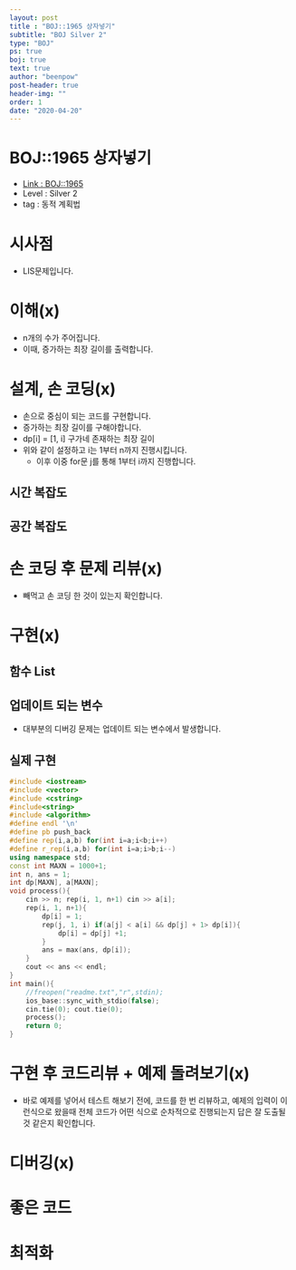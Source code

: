 ```yaml
---
layout: post
title : "BOJ::1965 상자넣기"
subtitle: "BOJ Silver 2"
type: "BOJ"
ps: true
boj: true
text: true
author: "beenpow"
post-header: true
header-img: ""
order: 1
date: "2020-04-20"
---
```

# BOJ::1965 상자넣기
- [Link : BOJ::1965](https://www.acmicpc.net/problem/1965)
- Level : Silver 2
- tag : 동적 계획법

# 시사점
- LIS문제입니다.

# 이해(x)
- n개의 수가 주어집니다.
- 이때, 증가하는 최장 길이를 출력합니다.

# 설계, 손 코딩(x)
- 손으로 중심이 되는 코드를 구현합니다.
- 증가하는 최장 길이를 구해야합니다.
- dp[i] = [1, i] 구가네 존재하는 최장 길이
- 위와 같이 설정하고 i는 1부터 n까지 진행시킵니다.
  - 이후 이중 for문 j를 통해 1부터 i까지 진행합니다.

## 시간 복잡도

## 공간 복잡도

# 손 코딩 후 문제 리뷰(x)
- 빼먹고 손 코딩 한 것이 있는지 확인합니다.

# 구현(x)

## 함수 List 

## 업데이트 되는 변수
- 대부분의 디버깅 문제는 업데이트 되는 변수에서 발생합니다.

## 실제 구현 

```cpp
#include <iostream>
#include <vector>
#include <cstring>
#include<string>
#include <algorithm>
#define endl '\n'
#define pb push_back
#define rep(i,a,b) for(int i=a;i<b;i++)
#define r_rep(i,a,b) for(int i=a;i>b;i--)
using namespace std;
const int MAXN = 1000+1;
int n, ans = 1;
int dp[MAXN], a[MAXN];
void process(){
	cin >> n; rep(i, 1, n+1) cin >> a[i];
	rep(i, 1, n+1){
		dp[i] = 1;
		rep(j, 1, i) if(a[j] < a[i] && dp[j] + 1> dp[i]){
			dp[i] = dp[j] +1;
		}
		ans = max(ans, dp[i]);
	}
	cout << ans << endl;
}
int main(){
	//freopen("readme.txt","r",stdin);
	ios_base::sync_with_stdio(false);
	cin.tie(0); cout.tie(0);
	process();
	return 0;
}
```

# 구현 후 코드리뷰 + 예제 돌려보기(x)
- 바로 예제를 넣어서 테스트 해보기 전에, 코드를 한 번 리뷰하고, 예제의 입력이 이런식으로 왔을때
  전체 코드가 어떤 식으로 순차적으로 진행되는지 답은 잘 도출될 것 같은지 확인합니다.

# 디버깅(x)

# 좋은 코드

# 최적화
